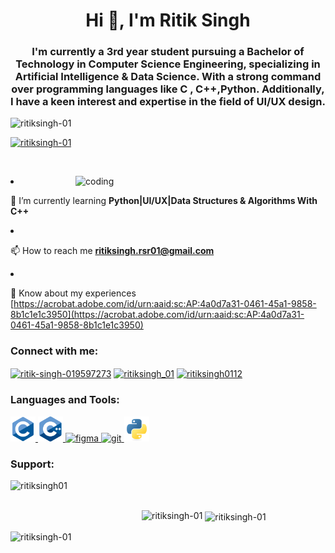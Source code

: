 <h1 align="center">Hi 👋, I'm Ritik Singh</h1>
<h3 align="center">I'm currently a 3rd year student pursuing a Bachelor of Technology in Computer Science Engineering, specializing in Artificial Intelligence & Data Science. With a strong command over programming languages like C , C++,Python. Additionally, I have a keen interest and expertise in the field of UI/UX design.</h3>

<p align="left"> <img src="https://komarev.com/ghpvc/?username=ritiksingh-01&label=Profile%20views&color=0e75b6&style=flat" alt="ritiksingh-01" /> </p>

<p align="left"> <a href="https://github.com/ryo-ma/github-profile-trophy"><img src="https://github-profile-trophy.vercel.app/?username=ritiksingh-01" alt="ritiksingh-01" /></a> </p>

<p align="left"> <a href="https://twitter.com/" target="blank"><img src="https://img.shields.io/twitter/follow/?logo=twitter&style=for-the-badge" alt="" /></a> </p>
<img align="right" alt="coding" width="400" src="[https://hackernoon.com/images/f2px36fy.gif](https://cdn.dribbble.com/users/2131993/screenshots/4948736/thoughtworks-gif_dribbble.gif)"

- 🌱 I’m currently learning **Python|UI/UX|Data Structures & Algorithms With C++**

- 📫 How to reach me **ritiksingh.rsr01@gmail.com**

- 📄 Know about my experiences [https://acrobat.adobe.com/id/urn:aaid:sc:AP:4a0d7a31-0461-45a1-9858-8b1c1e1c3950](https://acrobat.adobe.com/id/urn:aaid:sc:AP:4a0d7a31-0461-45a1-9858-8b1c1e1c3950)

<h3 align="left">Connect with me:</h3>
<p align="left">
<a href="https://linkedin.com/in/ritik-singh-019597273" target="blank"><img align="center" src="https://raw.githubusercontent.com/rahuldkjain/github-profile-readme-generator/master/src/images/icons/Social/linked-in-alt.svg" alt="ritik-singh-019597273" height="30" width="40" /></a>
<a href="https://www.leetcode.com/ritiksingh_01" target="blank"><img align="center" src="https://raw.githubusercontent.com/rahuldkjain/github-profile-readme-generator/master/src/images/icons/Social/leet-code.svg" alt="ritiksingh_01" height="30" width="40" /></a>
<a href="https://auth.geeksforgeeks.org/user/ritiksingh0112" target="blank"><img align="center" src="https://raw.githubusercontent.com/rahuldkjain/github-profile-readme-generator/master/src/images/icons/Social/geeks-for-geeks.svg" alt="ritiksingh0112" height="30" width="40" /></a>
</p>

<h3 align="left">Languages and Tools:</h3>
<p align="left"> <a href="https://www.cprogramming.com/" target="_blank" rel="noreferrer"> <img src="https://raw.githubusercontent.com/devicons/devicon/master/icons/c/c-original.svg" alt="c" width="40" height="40"/> </a> <a href="https://www.w3schools.com/cpp/" target="_blank" rel="noreferrer"> <img src="https://raw.githubusercontent.com/devicons/devicon/master/icons/cplusplus/cplusplus-original.svg" alt="cplusplus" width="40" height="40"/> </a> <a href="https://www.figma.com/" target="_blank" rel="noreferrer"> <img src="https://www.vectorlogo.zone/logos/figma/figma-icon.svg" alt="figma" width="40" height="40"/> </a> <a href="https://git-scm.com/" target="_blank" rel="noreferrer"> <img src="https://www.vectorlogo.zone/logos/git-scm/git-scm-icon.svg" alt="git" width="40" height="40"/> </a> <a href="https://www.python.org" target="_blank" rel="noreferrer"> <img src="https://raw.githubusercontent.com/devicons/devicon/master/icons/python/python-original.svg" alt="python" width="40" height="40"/> </a> </p>

<h3 align="left">Support:</h3>
<p><a href="https://www.buymeacoffee.com/ritiksingh01"> <img align="left" src="https://cdn.buymeacoffee.com/buttons/v2/default-yellow.png" height="50" width="210" alt="ritiksingh01" /></a></p><br><br>

<p><img align="left" src="https://github-readme-stats.vercel.app/api/top-langs?username=ritiksingh-01&show_icons=true&locale=en&layout=compact" alt="ritiksingh-01" /></p>

<p>&nbsp;<img align="center" src="https://github-readme-stats.vercel.app/api?username=ritiksingh-01&show_icons=true&locale=en" alt="ritiksingh-01" /></p>

<p><img align="center" src="https://github-readme-streak-stats.herokuapp.com/?user=ritiksingh-01&" alt="ritiksingh-01" /></p>
